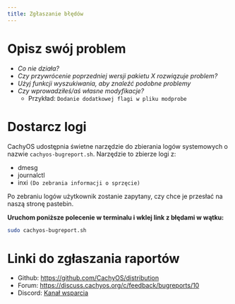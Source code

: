 ```yaml
---
title: Zgłaszanie błędów
---
```


# Opisz swój problem

- *Co nie działa?*
- *Czy przywrócenie poprzedniej wersji pakietu X rozwiązuje problem?*
- *Użyj funkcji wyszukiwania, aby znaleźć podobne problemy*
- *Czy wprowadziłeś/aś własne modyfikacje?*
  - Przykład: `Dodanie dodatkowej flagi w pliku modprobe`

# Dostarcz logi

CachyOS udostępnia świetne narzędzie do zbierania logów systemowych o nazwie `cachyos-bugreport.sh`.
Narzędzie to zbierze logi z:
- dmesg
- journalctl
- inxi `(Do zebrania informacji o sprzęcie)`

Po zebraniu logów użytkownik zostanie zapytany, czy chce je przesłać na naszą stronę pastebin.

**Uruchom poniższe polecenie w terminalu i wklej link z błędami w wątku:**
```sh
sudo cachyos-bugreport.sh
```

# Linki do zgłaszania raportów

- Github: <https://github.com/CachyOS/distribution>
- Forum: <https://discuss.cachyos.org/c/feedback/bugreports/10>
- Discord: [Kanał wsparcia](https://discord.com/channels/862292009423470592/862294383470051348)

